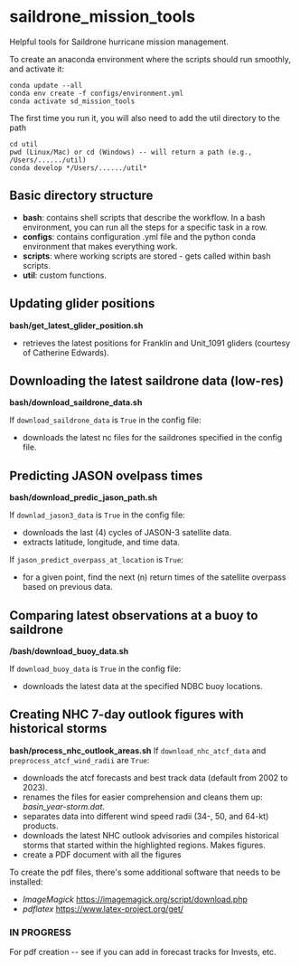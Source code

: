 # saildrone_mission_tools
Helpful tools for Saildrone hurricane mission management.

To create an anaconda environment where the scripts should run smoothly, and activate it:

```
conda update --all
conda env create -f configs/environment.yml
conda activate sd_mission_tools
```

The first time you run it, you will also need to add the util directory to the path
```
cd util
pwd (Linux/Mac) or cd (Windows) -- will return a path (e.g., /Users/....../util)
conda develop */Users/....../util*
```

## Basic directory structure
- **bash**: contains shell scripts that describe the workflow. In a bash environment, you can run all the steps for a specific task in a row.
- **configs**: contains configuration .yml file and the python conda environment that makes everything work.
- **scripts**: where working scripts are stored - gets called within bash scripts.
- **util**: custom functions.


## Updating glider positions
**bash/get_latest_glider_position.sh**
- retrieves the latest positions for Franklin and Unit_1091 gliders (courtesy of Catherine Edwards).

## Downloading the latest saildrone data (low-res)
**bash/download_saildrone_data.sh**

If `download_saildrone_data` is `True` in the config file:
- downloads the latest nc files for the saildrones specified in the config file.

## Predicting JASON ovelpass times
**bash/download_predic_jason_path.sh**

If `downlad_jason3_data` is `True` in the config file:
- downloads the last (4) cycles of JASON-3 satellite data.
- extracts latitude, longitude, and time data.

If `jason_predict_overpass_at_location` is `True`:
- for a given point, find the next (n) return times of the satellite overpass based on previous data.


## Comparing latest observations at a buoy to saildrone
**/bash/download_buoy_data.sh**

If `download_buoy_data` is `True` in the config file:
- downloads the latest data at the specified NDBC buoy locations.


## Creating NHC 7-day outlook figures with historical storms
**bash/process_nhc_outlook_areas.sh**
If `download_nhc_atcf_data` and `preprocess_atcf_wind_radii` are `True`:
- downloads the atcf forecasts and best track data (default from 2002 to 2023).
- renames the files for easier comprehension and cleans them up: *basin_year-storm.dat*.
- separates data into different wind speed radii (34-, 50, and 64-kt) products.
- downloads the latest NHC outlook advisories and compiles historical storms that started within the highlighted regions. Makes figures.
- create a PDF document with all the figures

To create the pdf files, there's some additional software that needs to be installed: 
- *ImageMagick* <https://imagemagick.org/script/download.php>
- *pdflatex* <https://www.latex-project.org/get/>


### IN PROGRESS
For pdf creation -- see if you can add in forecast tracks for Invests, etc.


